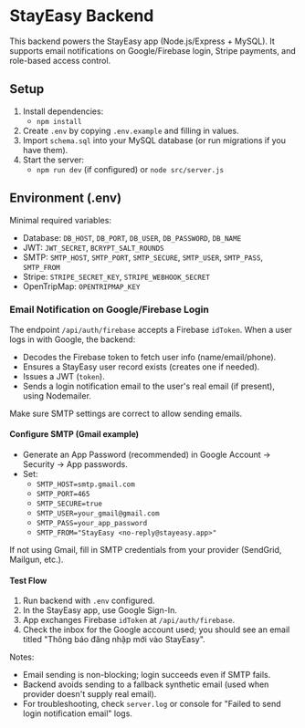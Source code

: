 # StayEasy Backend

This backend powers the StayEasy app (Node.js/Express + MySQL). It supports email notifications on Google/Firebase login, Stripe payments, and role-based access control.

## Setup

1. Install dependencies:
   - `npm install`
2. Create `.env` by copying `.env.example` and filling in values.
3. Import `schema.sql` into your MySQL database (or run migrations if you have them).
4. Start the server:
   - `npm run dev` (if configured) or `node src/server.js`

## Environment (.env)

Minimal required variables:

- Database: `DB_HOST`, `DB_PORT`, `DB_USER`, `DB_PASSWORD`, `DB_NAME`
- JWT: `JWT_SECRET`, `BCRYPT_SALT_ROUNDS`
- SMTP: `SMTP_HOST`, `SMTP_PORT`, `SMTP_SECURE`, `SMTP_USER`, `SMTP_PASS`, `SMTP_FROM`
- Stripe: `STRIPE_SECRET_KEY`, `STRIPE_WEBHOOK_SECRET`
- OpenTripMap: `OPENTRIPMAP_KEY`

### Email Notification on Google/Firebase Login

The endpoint `/api/auth/firebase` accepts a Firebase `idToken`. When a user logs in with Google, the backend:

- Decodes the Firebase token to fetch user info (name/email/phone).
- Ensures a StayEasy user record exists (creates one if needed).
- Issues a JWT (`token`).
- Sends a login notification email to the user's real email (if present), using Nodemailer.

Make sure SMTP settings are correct to allow sending emails.

#### Configure SMTP (Gmail example)

- Generate an App Password (recommended) in Google Account → Security → App passwords.
- Set:
  - `SMTP_HOST=smtp.gmail.com`
  - `SMTP_PORT=465`
  - `SMTP_SECURE=true`
  - `SMTP_USER=your_gmail@gmail.com`
  - `SMTP_PASS=your_app_password`
  - `SMTP_FROM="StayEasy <no-reply@stayeasy.app>"`

If not using Gmail, fill in SMTP credentials from your provider (SendGrid, Mailgun, etc.).

#### Test Flow

1. Run backend with `.env` configured.
2. In the StayEasy app, use Google Sign-In.
3. App exchanges Firebase `idToken` at `/api/auth/firebase`.
4. Check the inbox for the Google account used; you should see an email titled "Thông báo đăng nhập mới vào StayEasy".

Notes:

- Email sending is non-blocking; login succeeds even if SMTP fails.
- Backend avoids sending to a fallback synthetic email (used when provider doesn't supply real email).
- For troubleshooting, check `server.log` or console for "Failed to send login notification email" logs.
